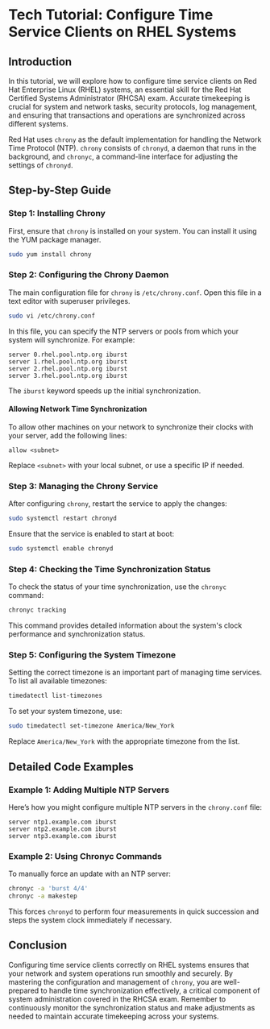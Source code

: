 # Tech Tutorial: Configure Time Service Clients on RHEL Systems

## Introduction

In this tutorial, we will explore how to configure time service clients on Red Hat Enterprise Linux (RHEL) systems, an essential skill for the Red Hat Certified Systems Administrator (RHCSA) exam. Accurate timekeeping is crucial for system and network tasks, security protocols, log management, and ensuring that transactions and operations are synchronized across different systems.

Red Hat uses `chrony` as the default implementation for handling the Network Time Protocol (NTP). `chrony` consists of `chronyd`, a daemon that runs in the background, and `chronyc`, a command-line interface for adjusting the settings of `chronyd`.

## Step-by-Step Guide

### Step 1: Installing Chrony

First, ensure that `chrony` is installed on your system. You can install it using the YUM package manager.

```bash
sudo yum install chrony
```

### Step 2: Configuring the Chrony Daemon

The main configuration file for `chrony` is `/etc/chrony.conf`. Open this file in a text editor with superuser privileges.

```bash
sudo vi /etc/chrony.conf
```

In this file, you can specify the NTP servers or pools from which your system will synchronize. For example:

```plaintext
server 0.rhel.pool.ntp.org iburst
server 1.rhel.pool.ntp.org iburst
server 2.rhel.pool.ntp.org iburst
server 3.rhel.pool.ntp.org iburst
```

The `iburst` keyword speeds up the initial synchronization.

#### Allowing Network Time Synchronization

To allow other machines on your network to synchronize their clocks with your server, add the following lines:

```plaintext
allow <subnet>
```

Replace `<subnet>` with your local subnet, or use a specific IP if needed.

### Step 3: Managing the Chrony Service

After configuring `chrony`, restart the service to apply the changes:

```bash
sudo systemctl restart chronyd
```

Ensure that the service is enabled to start at boot:

```bash
sudo systemctl enable chronyd
```

### Step 4: Checking the Time Synchronization Status

To check the status of your time synchronization, use the `chronyc` command:

```bash
chronyc tracking
```

This command provides detailed information about the system's clock performance and synchronization status.

### Step 5: Configuring the System Timezone

Setting the correct timezone is an important part of managing time services. To list all available timezones:

```bash
timedatectl list-timezones
```

To set your system timezone, use:

```bash
sudo timedatectl set-timezone America/New_York
```

Replace `America/New_York` with the appropriate timezone from the list.

## Detailed Code Examples

### Example 1: Adding Multiple NTP Servers

Here’s how you might configure multiple NTP servers in the `chrony.conf` file:

```plaintext
server ntp1.example.com iburst
server ntp2.example.com iburst
server ntp3.example.com iburst
```

### Example 2: Using Chronyc Commands

To manually force an update with an NTP server:

```bash
chronyc -a 'burst 4/4'
chronyc -a makestep
```

This forces `chronyd` to perform four measurements in quick succession and steps the system clock immediately if necessary.

## Conclusion

Configuring time service clients correctly on RHEL systems ensures that your network and system operations run smoothly and securely. By mastering the configuration and management of `chrony`, you are well-prepared to handle time synchronization effectively, a critical component of system administration covered in the RHCSA exam. Remember to continuously monitor the synchronization status and make adjustments as needed to maintain accurate timekeeping across your systems.